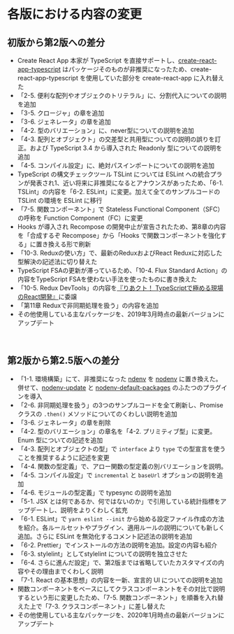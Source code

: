 # 各版における内容の変更

## 初版から第2版への差分

- Create React App 本家が TypeScript を直接サポートし、[create-react-app-typescript](https://github.com/wmonk/create-react-app-typescript) はパッケージそのものが非推奨になったため、create-react-app-typescript を使用していた部分を create-react-app に入れ替えた
- 「2-5. 便利な配列やオブジェクのトリテラル」に、分割代入についての説明を追加
- 「3-5. クロージャ」の章を追加
- 「3-6. ジェネレータ」の章を追加
- 「4-2. 型のバリエーション」に、never型についての説明を追加
- 「4-3. 配列とオブジェクト」の交差型と共用型についての説明の誤りを訂正。および TypeScript 3.4 から導入された Readonly 型についての説明を追加
- 「4-5. コンパイル設定」に、絶対パスインポートについての説明を追加
- TypeScript の構文チェックツール TSLint については ESLint への統合プランが発表され1、近い将来に非推奨になるとアナウンスがあったため、「6-1. TSLint」の内容を「6-2. ESLint」に変更。加えて全てのサンプルコードの TSLint の環境を ESLint に移行
- 「7-5. 関数コンポーネント」で Stateless Functional Component（SFC）の呼称を Function Component（FC）に変更
- Hooks が導入され Recompose の開発中止が宣告されたため、第8章の内容を「合成するぞ Recompose」から「Hooks で関数コンポーネントを強化する」に置き換える形で刷新
- 「10-3. Reduxの使い方」で、最新のReduxおよびReact Reduxに対応した型解決の記述法に切り替えた
- TypeScript FSAの更新が滞っているため、「10-4. Flux Standard Action」の内容をTypeScript FSAを使わない手法を使ったものに書き換えた
- 「10-5. Redux DevTools」の内容を[『りあクト！ TypeScriptで極める現場のReact開発』](https://oukayuka.booth.pm/items/1312815)に委譲
- 「第11章 Reduxで非同期処理を扱う」の内容を追加
- その他使用している主なパッケージを、2019年3月時点の最新バージョンにアップデート

<br />

## 第2版から第2.5版への差分

- 「1-1. 環境構築」にて、非推奨になった [ndenv](https://github.com/riywo/ndenv) を [nodenv](https://github.com/nodenv/nodenv) に置き換えた。併せて、[nodenv-update](https://github.com/nodenv/nodenv-update) と [nodenv-default-packages](https://github.com/nodenv/nodenv-default-packages) のふたつのプラグインを導入
- 「2-6. 非同期処理を扱う」の3つのサンプルコードを全て刷新し、Promise クラスの `.then()` メソッドについてのくわしい説明を追加
- 「3-6. ジェネレータ」の章を削除
- 「4-2. 型のバリエーション」の章名を「4-2. プリミティブ型」に変更。Enum 型についての記述を追加
- 「4-3. 配列とオブジェクトの型」で `interface` より `type` での型宣言を使うことを推奨するように記述を変更
- 「4-4. 関数の型定義」で、アロー関数の型定義の別バリエーションを説明。
- 「4-5. コンパイル設定」で `incremental` と `baseUrl` オプションの説明を追加
- 「4-6. モジュールの型定義」で typesync の説明を追加
- 「5-1. JSX とは何であるか、何ではないのか」で引用している統計指標をアップデートし、説明をよりくわしく拡充
- 「6-1. ESLint」で `yarn eslint --init` から始める設定ファイル作成の方法を紹介。各ルールセットやプラグイン、適用ルールの説明についても新しく追加。さらに ESLint を無効化するコメント記述法の説明を追加
- 「6-2. Prettier」でインストールの方法の説明を追加。設定の内容も紹介
- 「6-3. stylelint」としてstylelint についての説明を独立させた
- 「6-4. さらに進んだ設定」で、第2版までは省略していたカスタマイズの内容やその理由までくわしく説明
- 「7-1. React の基本思想」の内容を一新、宣言的 UI についての説明を追加
- 関数コンポーネントをベースにしてクラスコンポーネントをその対比で説明するという形に変更したため、「7-5. 関数コンポーネント」を順番を入れ替えた上で「7-3. クラスコンポーネント」に差し替えた
- その他使用している主なパッケージを、2020年1月時点の最新バージョンにアップデート

